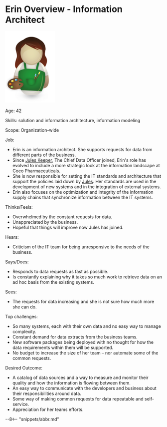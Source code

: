 <!-- SPDX-License-Identifier: CC-BY-4.0 -->
<!-- Copyright Contributors to the ODPi Egeria project. -->

# Erin Overview - Information Architect

![Icon](erin-overview.png)

Age: 42

Skills: solution and information architecture, information modeling

Scope: Organization-wide

Job:

* Erin is an information architect. She supports requests for data from different parts of the business.
* Since [Jules Keeper](/practices/coco-pharmaceuticals/personas/jules-keeper), The Chief Data Officer joined, Erin's role has evolved to include a more strategic look at the information landscape at Coco Pharmaceuticals.
* She is now responsible for setting the IT standards and architecture that support the policies laid down by [Jules](/practices/coco-pharmaceuticals/personas/jules-keeper).  Her standards are used in the development of new systems and in the integration of external systems. 
* Erin also focuses on the optimization and integrity of the information supply chains that synchronize information between the IT systems.

Thinks/Feels:

* Overwhelmed by the constant requests for data.
* Unappreciated by the business.
* Hopeful that things will improve now Jules has joined.

Hears:

* Criticism of the IT team for being unresponsive to the needs of the business.

Says/Does:

* Responds to data requests as fast as possible.
* Is constantly explaining why it takes so much work to retrieve data
on an ad hoc basis from the existing systems.

Sees:

* The requests for data increasing and she is not sure how much more she can do.

Top challenges:

* So many systems, each with their own data and no easy way to manage complexity.
* Constant demand for data extracts from the business teams.
* New software packages being deployed with no thought for
how the data requirements within them will be supported.
* No budget to increase the size of her team – nor
automate some of the common requests.

Desired Outcome:

* A catalog of data sources and a way to measure and monitor
their quality and how the information is flowing between them.
* An easy way to communicate with the developers and
business about their responsibilities around data.
* Some way of making common requests for data repeatable and self-service.
* Appreciation for her teams efforts.



--8<-- "snippets/abbr.md"